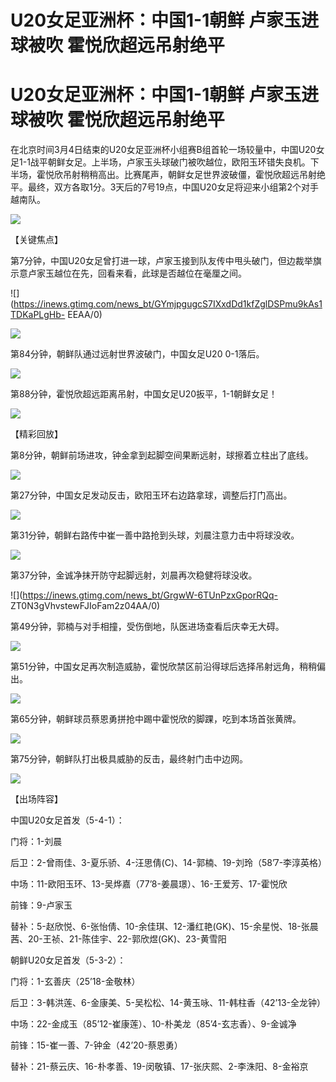 # U20女足亚洲杯：中国1-1朝鲜 卢家玉进球被吹 霍悦欣超远吊射绝平

# U20女足亚洲杯：中国1-1朝鲜 卢家玉进球被吹 霍悦欣超远吊射绝平

在北京时间3月4日结束的U20女足亚洲杯小组赛B组首轮一场较量中，中国U20女足1-1战平朝鲜女足。上半场，卢家玉头球破门被吹越位，欧阳玉环错失良机。下半场，霍悦欣吊射稍稍高出。比赛尾声，朝鲜女足世界波破僵，霍悦欣超远吊射绝平。最终，双方各取1分。3天后的7号19点，中国U20女足将迎来小组第2个对手越南队。

![](https://inews.gtimg.com/news_bt/O8KwyvnOikqn6y6T6EagkcoiKZfB2wkaJTLa0Tq4nGbEQAA/1000)

【关键焦点】

第7分钟，中国U20女足曾打进一球，卢家玉接到队友传中甩头破门，但边裁举旗示意卢家玉越位在先，回看来看，此球是否越位在毫厘之间。

![](https://inews.gtimg.com/news_bt/GYmjpgugcS7IXxdDd1kfZglDSPmu9kAs1TDKaPLgHb-
EEAA/0)

![](https://inews.gtimg.com/news_bt/GjXM_OcTeYAUqvjuG36UqMlut0dNbre5-6BKxeEC3MOHsAA/0)

第84分钟，朝鲜队通过远射世界波破门，中国女足U20 0-1落后。

![](https://inews.gtimg.com/news_bt/GUaklbngfymw7DmkeOsVb1A8oJ93iwGJ8McNvdErNZWdYAA/0)

第88分钟，霍悦欣超远距离吊射，中国女足U20扳平，1-1朝鲜女足！

![](https://inews.gtimg.com/news_bt/GAHmLLqVQfcWrTCUPYn2RNksMPpnbRFPZ0Nv3fCBPkfRgAA/0)

【精彩回放】

第8分钟，朝鲜前场进攻，钟金拿到起脚空间果断远射，球擦着立柱出了底线。

![](https://inews.gtimg.com/news_bt/GGEY1fpx5w6AY3VwBCMtAkRKV9_oIcXcEGDCOWLssfZHgAA/0)

第27分钟，中国女足发动反击，欧阳玉环右边路拿球，调整后打门高出。

![](https://inews.gtimg.com/news_bt/GUfVXw_oO3KqzFh8sHq2Ja1msMTAOw4Ahk0jcZBW1hP38AA/0)

第31分钟，朝鲜右路传中崔一善中路抢到头球，刘晨注意力击中将球没收。

![](https://inews.gtimg.com/news_bt/GPratgiaWaSmGl6BnLoAYZOaEmMnvOEF9Bbsoq2HKSQusAA/0)

第37分钟，金诚净抹开防守起脚远射，刘晨再次稳健将球没收。

![](https://inews.gtimg.com/news_bt/GrgwW-6TUnPzxGporRQq-
ZT0N3gVhvstewFJIoFam2z04AA/0)

第49分钟，郭楠与对手相撞，受伤倒地，队医进场查看后庆幸无大碍。

![](https://inews.gtimg.com/news_bt/G-J2zEy1pXWMSpGdhYK7h7rUcokVta6jliis8gIi29WCsAA/0)

第51分钟，中国女足再次制造威胁，霍悦欣禁区前沿得球后选择吊射远角，稍稍偏出。

![](https://inews.gtimg.com/news_bt/GYarh_516pprbwSjwdaFCEMmYuSx6lNRwfoLIr_CGbv70AA/0)

第65分钟，朝鲜球员蔡恩勇拼抢中踢中霍悦欣的脚踝，吃到本场首张黄牌。

![](https://inews.gtimg.com/news_bt/GRpVH4ryedgNvgO_wBkQ4uPgg_AzcE60YPOJWKN5V2jRIAA/0)

第75分钟，朝鲜队打出极具威胁的反击，最终射门击中边网。

![](https://inews.gtimg.com/news_bt/GpTnDtJMz9yZOF8eQTXFmPlMlIQutSlGE4snUuMsKpVfoAA/0)

【出场阵容】

中国U20女足首发（5-4-1）：

门将：1-刘晨

后卫：2-曾雨佳、3-夏乐骄、4-汪思倩(C)、14-郭楠、19-刘玲（58’7-李淳英格）

中场：11-欧阳玉环、13-吴烨嘉（77’8-姜晨璟）、16-王爱芳、17-霍悦欣

前锋：9-卢家玉

替补：5-赵欣悦、6-张怡倩、10-余佳琪、12-潘红艳(GK)、15-余星悦、18-张晨茜、20-王祯、21-陈佳宇、22-郭欣煜(GK)、23-黄雪阳

朝鲜U20女足首发（5-3-2）：

门将：1-玄善庆（25’18-金敬林）

后卫：3-韩洪莲、6-金康美、5-吴松松、14-黄玉咏、11-韩柱香（42’13-全龙钟）

中场：22-金成玉（85’12-崔康莲）、10-朴美龙（85’4-玄志香）、9-金诚净

前锋：15-崔一善、7-钟金（42’20-蔡恩勇）

替补：21-蔡云庆、16-朴孝善、19-闵敬镇、17-张庆熙、2-李洙阳、8-金裕京

